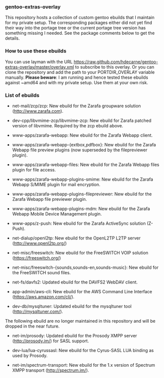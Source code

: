 ### gentoo-extras-overlay
This repository hosts a collection of custom gentoo ebuilds that I maintain for my private setup.
The corresponding packages either did not yet find their way into the portage tree or the current portage tree version has something missing I needed. See the package comments below to get the details.

### How to use these ebuilds
You can use layman with the URL https://raw.github.com/hdecarne/gentoo-extras-overlay/master/overlay.xml to subscribe to this overlay. Or you can clone the repository and add the path to your PORTDIR\_OVERLAY variable manually.
__Please beware__: I am running and hence tested these ebuilds against ~amd64 and with my private setup. Use them at your own risk.

### List of ebuilds

* net-mail/zcp/zcp: New ebuild for the Zarafa groupware solution (http://www.zarafa.com).

* dev-cpp/libvmime-zcp/libvmime-zcp: New ebuild for Zarafa patched version of libvmime. Required by the zcp ebuild above.

* www-apps/zarafa-webapp: New ebuild for the Zarafa Webapp client.

* www-apps/zarafa-webapp-{extbox,pdfbox}: New ebuild for the Zarafa Webapp file preview plugins (now superseded by the filepreviewer plugin).

* www-apps/zarafa-webapp-files: New ebuild for the Zarafa Webapp files plugin for file access.

* www-apps/zarafa-webapp-plugins-smime: New ebuild for the Zarafa Webapp S/MIME plugin for mail encryption.

* www-apps/zarafa-webapp-plugins-filepreviewer: New ebuild for the Zarafa Webapp file previewer plugin.

* www-apps/zarafa-webapp-plugins-mdm: New ebuild for the Zarafa Webapp Mobile Device Management plugin.

* www-apps/z-push: New ebuild for the Zarafa ActiveSync solution (Z-Push).

* net-dialup/openl2tp: New ebuild for the OpenL2TP L2TP server (http://www.openl2tp.org/)

* net-misc/freeswitch: New ebuild for the FreeSWITCH VOIP solution (https://freeswitch.org/)

* net-misc/freeswitch-{sounds,sounds-en,sounds-music}: New ebuild for the FreeSWITCH sound files.

* net-fs/davfs2: Updated ebuild for the DAVFS2 WebDAV client.

* app-admin/aws-cli: New ebuild for the AWS Command Line Interface (https://aws.amazon.com/cli/).

* dev-db/mysqltuner: Updated ebuild for the mysqltuner tool (http://mysqltuner.com/).

The following ebuild are no longer maintained in this repository and will be dropped in the near future.

* net-im/prosody: Updated ebuild for the Prosody XMPP server (http://prosody.im/) for SASL support.

* dev-lua/lua-cyrussasl: New ebuild for the Cyrus-SASL LUA binding as used by Prosody.

* net-im/spectrum-transport: New ebuild for the 1.x version of Spectrum XMPP transport (http://spectrum.im/).
